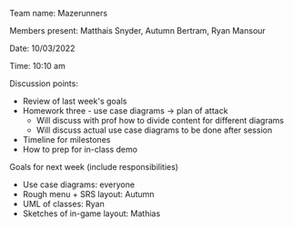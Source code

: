 Team name: Mazerunners

Members present: Matthais Snyder, Autumn Bertram, Ryan Mansour

Date: 10/03/2022

Time: 10:10 am

Discussion points: 

* Review of last week's goals
* Homework three - use case diagrams -> plan of attack
  - Will discuss with prof how to divide content for different diagrams
  - Will discuss actual use case diagrams to be done after session
* Timeline for milestones
* How to prep for in-class demo

Goals for next week (include responsibilities)

* Use case diagrams: everyone
* Rough menu + SRS layout: Autumn
* UML of classes: Ryan
* Sketches of in-game layout: Mathias 

